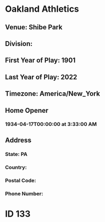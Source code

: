 # Oakland Athletics
## Venue: Shibe Park
## Division: 
## First Year of Play: 1901
## Last Year of Play: 2022
## Timezone: America/New_York
## Home Opener
### 1934-04-17T00:00:00 at 3:33:00 AM
## Address
### 
### State: PA
### Country: 
### Postal Code: 
### Phone Number: 
# ID 133